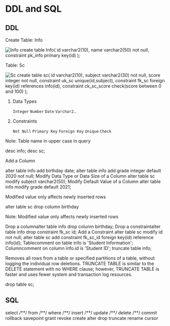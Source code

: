 # DDL and SQL

## DDL

<procedure title="Create Table" id="create_table">
    <p>Create Table: Info</p><img src="createInfo.png" alt="Info"/>
    <code-block lang="sql">
    create table Info(
        id varchar2(10),
        name varchar2(50) not null,
        constraint pk_info primary key(id)
    );
    </code-block>
    <p>Table: Sc</p><img src="tableSc.png" alt="Sc"/>
    <code-block lang="sql">
    create table sc(
        id varchar2(10),
        subject varchar2(30) not null,
        score integer not null,
        constraint uk_sc unique(id,subject),
        constraint fk_sc foreign key(id) references info(id),
        constraint ck_sc_score check(score between 0 and 100)
    );
    </code-block>
</procedure>

1. Data Types
    
    `Integer` `Number` `Date` `Varchar2`.. 
2. Constraints

   `Not Null` `Primary Key` `Foreign Key` `Unique` `Check`

Note: Table name in upper case in query

<procedure title="Describe Table" id="describe_table">
    <code-block lang="sql">
    desc info;
    desc sc;
    </code-block>
</procedure>

<procedure title="Alter Table" id="alter_table">
    <step><p>Add a Column</p>
        <code-block lang="sql">
        alter table info add birthday date;
        alter table info add grade integer default 2020 not null;
        </code-block>
    </step>
    <step>Modify Data Type or Data Size of a Column
        <code-block lang="sql">alter table sc modify subject varchar2(50);</code-block>
    </step>
    <step>Modify Default Value of a Column
    <code-block lang="sql">alter table info modify grade default 2021;</code-block></step>
    <step><p>Modified value only affects newly inserted rows</p>
    <code-block lang="sql">alter table sc drop column birthday</code-block>
    <p>Note: Modified value only affects newly inserted rows</p></step>
    <step>Drop a column<code-block lang="sql">alter table info drop column birthday;</code-block></step>
    <step>Drop a constraint<code-block lang="sql">alter table info drop constraint fk_sc id;</code-block></step>
    <step>Add a Constraint<code-block lang="sql">
    alter table sc modify id not null;
    alter table sc add constraint fk_sc_id 
    foreign key(id) reference info(id);
    </code-block></step>
</procedure>

<procedure title=" Table/Column Comments" id="table_column_comments">
    <step>Table<code-block lang="sql">comment on table info is 'Student Information';</code-block></step>
    <step>Column<code-block lang="sql">comment on column info.id is 'Student ID';</code-block></step>
</procedure>

<procedure title="Truncate table" id="truncate_table">
    <code-block lang="sql">truncate table info;</code-block>
    <p>Removes all rows from a table or specified partitions of a table, without logging 
the individual row deletions. TRUNCATE TABLE is similar to the DELETE statement 
with no WHERE clause; however, TRUNCATE TABLE is faster and uses fewer system 
and transaction log resources.</p>
</procedure>

<procedure title="Drop table" id="drop_table">
    <code-block lang="sql">drop table sc;</code-block>
</procedure>

## SQL

<procedure title=" DQL: Data Query Language" id="dql_data_query_language">
    <code-block lang="sql">select /**/ from /**/ where /**/</code-block>
</procedure>

<procedure title="DML: Data Manipulation Language" id="dml_data_manipulation_language">
    <code-block lang="sql">insert /**/ update /**/  delete /**/ </code-block>
</procedure>

<procedure title="TPL: Transaction Processing Language" id="tpl_transaction_processing_language">
    <code-block lang="sql">commit  rollback  savepoint</code-block>
</procedure>

<procedure title="DCL: Data Control Language" id="dcl_data_control_language">
    <code-block lang="sql">grant revoke</code-block>
</procedure>

<procedure title=" DDL: Data Definition Language" id="ddl_data_definition_language">
    <code-block lang="sql">create alter drop truncate rename</code-block>
</procedure>

<procedure title="CCL: Cursor Control Language" id="ccl_cursor_control_language">
    <code-block lang="sql">cursor</code-block>
</procedure>
